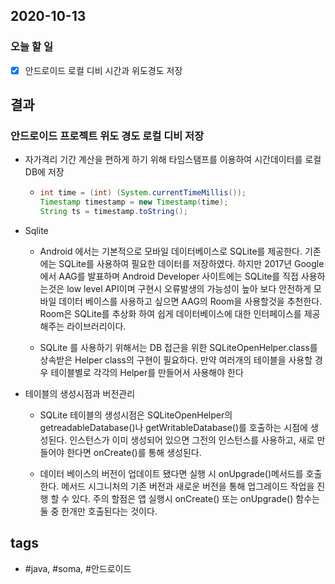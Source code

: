 ## 2020-10-13

### 오늘 할 일
  - [x] 안드로이드 로컬 디비 시간과 위도경도 저장

  
## 결과

### 안드로이드 프로젝트 위도 경도 로컬 디비 저장
  * 자가격리 기간 계산을 편하게 하기 위해 타임스탬프를 이용하여 시간데이터를 로컬 DB에 저장
    - ```java
      int time = (int) (System.currentTimeMillis());
      Timestamp timestamp = new Timestamp(time);
      String ts = timestamp.toString();
      ```
  * Sqlite 
      - Android 에서는 기본적으로 모바일 데이터베이스로 SQLite를 제공한다. 기존에는 SQLite를 사용하여 필요한 데이터를 저장하였다. 하지만 2017년 Google에서 AAG를 발표하며 Android Developer 사이트에는 SQLite를 직접 사용하는것은 low level API이며 구현시 오류발생의 가능성이 높아 보다 안전하게 모바일 데이터 베이스를 사용하고 싶으면 AAG의 Room을 사용할것을 추천한다. Room은 SQLite를 추상화 하여 쉽게 데이터베이스에 대한 인터페이스를 제공해주는 라이브러리이다. 

      - SQLite 를 사용하기 위해서는 DB 접근을 위한 SQLiteOpenHelper.class를 상속받은 Helper class의 구현이 필요하다. 
        만약 여러개의 테이블을 사용할 경우 테이블별로 각각의 Helper를 만들어서 사용해야 한다
  
  * 테이블의 생성시점과 버전관리
     - SQLite 테이블의 생성시점은 SQLiteOpenHelper의 getreadableDatabase()나 getWritableDatabase()를 호출하는 시점에 생성된다. 인스턴스가 이미 생성되어 있으면 그전의 인스턴스를 사용하고, 새로 만들어야 한다면 onCreate()를 통해 생성된다.

    - 데이터 베이스의 버전이 업데이트 됐다면 실행 시 onUpgrade()메서드를 호출한다. 메서드 시그니처의 기존 버전과 새로운 버전을 통해 업그레이드 작업을 진행 할 수 있다. 주의 할점은 앱 실행시 onCreate() 또는 onUpgrade() 함수는 둘 중 한개만 호출된다는 것이다.
  



  
   

## tags
-  \#java, \#soma, \#안드로이드

